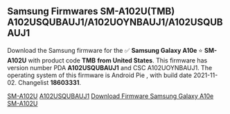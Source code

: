 <h2>Samsung Firmwares SM-A102U(TMB) A102USQUBAUJ1/A102UOYNBAUJ1/A102USQUBAUJ1</h2>
Download the Samsung firmware for the ✅ <strong>Samsung Galaxy A10e </strong> ⭐ <strong>SM-A102U</strong> with product code <strong>TMB</strong> <strong> from United States</strong>. This firmware has version number PDA <strong>A102USQUBAUJ1</strong> and CSC A102UOYNBAUJ1. The operating system of this firmware is Android Pie , with build date 2021-11-02. Changelist <strong>18603331</strong>.


[SM-A102U](https://samfirm.shop/samsung/model/SM-A102U)
[A102USQUBAUJ1](https://samfirm.shop/samsung/pda/A102USQUBAUJ1)
[Download Firmware Samsung Galaxy A10e SM-A102U](https://samfirm.shop/samsung/firmware/470796)
